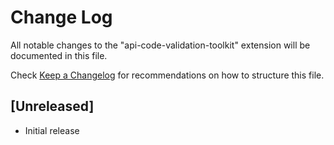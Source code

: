 # Change Log

All notable changes to the "api-code-validation-toolkit" extension will be documented in this file.

Check [Keep a Changelog](http://keepachangelog.com/) for recommendations on how to structure this file.

## [Unreleased]

- Initial release